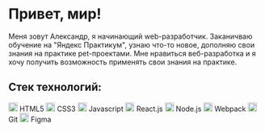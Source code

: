 # Привет, мир! 
Меня зовут Александр, я начинающий web-разработчик. Заканичваю обучение на "Яндекс Практикум", узнаю что-то новое, дополняю свои знания на практике pet-проектами.
Мне нравиться веб-разработка и я хочу получить возможность применять свои знания на практике.

## Стек технологий:
<img width="18" height="18" src="https://icongr.am/devicon/html5-original.svg?size=18&color=currentColor" /> HTML5
<img width="18" height="18" src="https://icongr.am/devicon/css3-original.svg?size=18&color=currentColor" /> CSS3
<img width="18" height="18" src="https://icongr.am/devicon/javascript-original.svg?size=18&color=currentColor" /> Javascript
<img width="18" height="18" src="https://icongr.am/devicon/react-original.svg?size=18&color=currentColor" /> React.js
<img width="18" height="18" src="https://icongr.am/devicon/nodejs-original.svg?size=18&color=currentColor" /> Node.js
<img width="18" height="18" src="https://icongr.am/devicon/webpack-original.svg?size=18&color=currentColor" /> Webpack
<img width="18" height="18" src="https://icongr.am/devicon/git-original.svg?size=18&color=currentColor" /> Git
<img width="18" height="18" src="https://cdn.jsdelivr.net/gh/devicons/devicon/icons/figma/figma-original.svg" /> Figma
